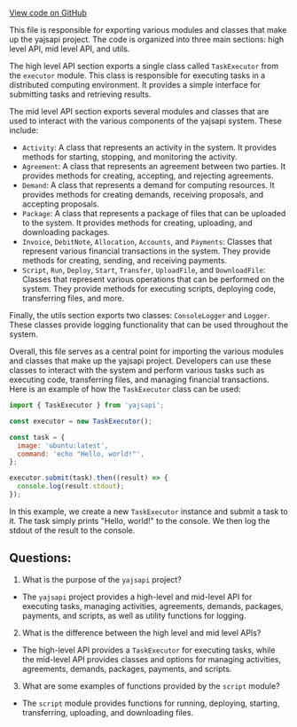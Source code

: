 [View code on GitHub](https://github.com/golemfactory/yajsapi/index.ts)

This file is responsible for exporting various modules and classes that make up the yajsapi project. The code is organized into three main sections: high level API, mid level API, and utils.

The high level API section exports a single class called `TaskExecutor` from the `executor` module. This class is responsible for executing tasks in a distributed computing environment. It provides a simple interface for submitting tasks and retrieving results.

The mid level API section exports several modules and classes that are used to interact with the various components of the yajsapi system. These include:

- `Activity`: A class that represents an activity in the system. It provides methods for starting, stopping, and monitoring the activity.
- `Agreement`: A class that represents an agreement between two parties. It provides methods for creating, accepting, and rejecting agreements.
- `Demand`: A class that represents a demand for computing resources. It provides methods for creating demands, receiving proposals, and accepting proposals.
- `Package`: A class that represents a package of files that can be uploaded to the system. It provides methods for creating, uploading, and downloading packages.
- `Invoice`, `DebitNote`, `Allocation`, `Accounts`, and `Payments`: Classes that represent various financial transactions in the system. They provide methods for creating, sending, and receiving payments.
- `Script`, `Run`, `Deploy`, `Start`, `Transfer`, `UploadFile`, and `DownloadFile`: Classes that represent various operations that can be performed on the system. They provide methods for executing scripts, deploying code, transferring files, and more.

Finally, the utils section exports two classes: `ConsoleLogger` and `Logger`. These classes provide logging functionality that can be used throughout the system.

Overall, this file serves as a central point for importing the various modules and classes that make up the yajsapi project. Developers can use these classes to interact with the system and perform various tasks such as executing code, transferring files, and managing financial transactions. Here is an example of how the `TaskExecutor` class can be used:

```javascript
import { TaskExecutor } from 'yajsapi';

const executor = new TaskExecutor();

const task = {
  image: 'ubuntu:latest',
  command: 'echo "Hello, world!"',
};

executor.submit(task).then((result) => {
  console.log(result.stdout);
});
```

In this example, we create a new `TaskExecutor` instance and submit a task to it. The task simply prints "Hello, world!" to the console. We then log the stdout of the result to the console.
## Questions: 
 1. What is the purpose of the `yajsapi` project?
- The `yajsapi` project provides a high-level and mid-level API for executing tasks, managing activities, agreements, demands, packages, payments, and scripts, as well as utility functions for logging.

2. What is the difference between the high level and mid level APIs?
- The high-level API provides a `TaskExecutor` for executing tasks, while the mid-level API provides classes and options for managing activities, agreements, demands, packages, payments, and scripts.

3. What are some examples of functions provided by the `script` module?
- The `script` module provides functions for running, deploying, starting, transferring, uploading, and downloading files.